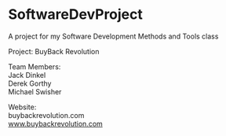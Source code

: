 # SoftwareDevProject
A project for my Software Development Methods and Tools class

Project:
BuyBack Revolution

Team Members:<br>
Jack Dinkel<br>
Derek Gorthy<br>
Michael Swisher

Website:<br>
buybackrevolution.com<br>
www.buybackrevolution.com

